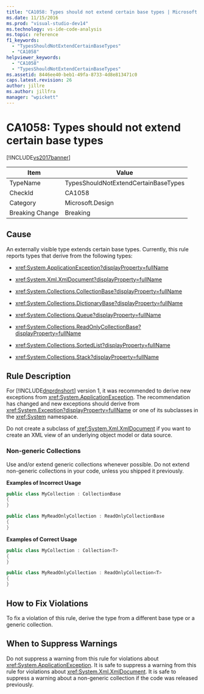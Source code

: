 ```yaml
---
title: "CA1058: Types should not extend certain base types | Microsoft Docs"
ms.date: 11/15/2016
ms.prod: "visual-studio-dev14"
ms.technology: vs-ide-code-analysis
ms.topic: reference
f1_keywords:
  - "TypesShouldNotExtendCertainBaseTypes"
  - "CA1058"
helpviewer_keywords:
  - "CA1058"
  - "TypesShouldNotExtendCertainBaseTypes"
ms.assetid: 8446ee40-beb1-49fa-8733-4d8e813471c0
caps.latest.revision: 26
author: jillre
ms.author: jillfra
manager: "wpickett"
---
```

# CA1058: Types should not extend certain base types
[!INCLUDE[vs2017banner](../includes/vs2017banner.md)]

|Item|Value|
|-|-|
|TypeName|TypesShouldNotExtendCertainBaseTypes|
|CheckId|CA1058|
|Category|Microsoft.Design|
|Breaking Change|Breaking|

## Cause
 An externally visible type extends certain base types. Currently, this rule reports types that derive from the following types:

- <xref:System.ApplicationException?displayProperty=fullName>

- <xref:System.Xml.XmlDocument?displayProperty=fullName>

- <xref:System.Collections.CollectionBase?displayProperty=fullName>

- <xref:System.Collections.DictionaryBase?displayProperty=fullName>

- <xref:System.Collections.Queue?displayProperty=fullName>

- <xref:System.Collections.ReadOnlyCollectionBase?displayProperty=fullName>

- <xref:System.Collections.SortedList?displayProperty=fullName>

- <xref:System.Collections.Stack?displayProperty=fullName>

## Rule Description
 For [!INCLUDE[dnprdnshort](../includes/dnprdnshort-md.md)] version 1, it was recommended to derive new exceptions from <xref:System.ApplicationException>. The recommendation has changed and new exceptions should derive from <xref:System.Exception?displayProperty=fullName> or one of its subclasses in the <xref:System> namespace.

 Do not create a subclass of <xref:System.Xml.XmlDocument> if you want to create an XML view of an underlying object model or data source.

### Non-generic Collections
 Use and/or extend generic collections whenever possible. Do not extend non-generic collections in your code, unless you shipped it previously.

 **Examples of Incorrect Usage**

```csharp
public class MyCollection : CollectionBase
{
}

public class MyReadOnlyCollection : ReadOnlyCollectionBase
{
}
```

 **Examples of Correct Usage**

```csharp
public class MyCollection : Collection<T>
{
}

public class MyReadOnlyCollection : ReadOnlyCollection<T>
{
}
```

## How to Fix Violations
 To fix a violation of this rule, derive the type from a different base type or a generic collection.

## When to Suppress Warnings
 Do not suppress a warning from this rule for violations about <xref:System.ApplicationException>. It is safe to suppress a warning from this rule for violations about <xref:System.Xml.XmlDocument>. It is safe to suppress a warning about a non-generic collection if the code was released previously.
